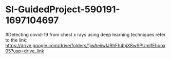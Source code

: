 # SI-GuidedProject-590191-1697104697
#Detecting covid-19 from chest x rays using deep learning techniques
refer to the link:
https://drive.google.com/drive/folders/1jwAeiiwIJRhFh4hjX8wSPUmlfEhoox05?usp=drive_link
